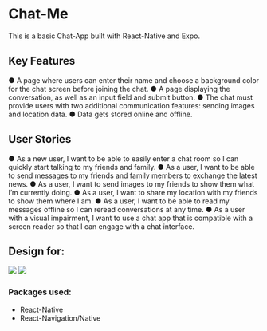 # Chat-Me
This is a basic Chat-App built with React-Native and Expo.

## Key Features

● A page where users can enter their name and choose a background color for the chat screen
before joining the chat.
●  A page displaying the conversation, as well as an input field and submit button.
● The chat must provide users with two additional communication features: sending images
and location data.
● Data gets stored online and offline.

## User Stories

● As a new user, I want to be able to easily enter a chat room so I can quickly start talking to my
friends and family.
● As a user, I want to be able to send messages to my friends and family members to exchange
the latest news.
● As a user, I want to send images to my friends to show them what I’m currently doing.
● As a user, I want to share my location with my friends to show them where I am.
● As a user, I want to be able to read my messages offline so I can reread conversations at any
time.
● As a user with a visual impairment, I want to use a chat app that is compatible with a screen
reader so that I can engage with a chat interface.

## Design for:

<img src="https://img.shields.io/badge/Android-3DDC84?style=for-the-badge&logo=android&logoColor=white">
<img src="https://img.shields.io/badge/iOS-000000?style=for-the-badge&logo=ios&logoColor=white">

### Packages used:

- React-Native
- React-Navigation/Native
